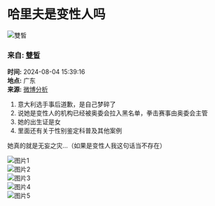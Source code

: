 # 哈里夫是变性人吗

![雙皙](https://img3.doubanio.com/icon/up189648558-2.jpg)

### 来自: [雙皙](https://www.douban.com/people/189648558/)

**时间:** 2024-08-04 15:39:16  
**地点:** 广东  
**来源:** [微博分析](http://m.weibo.cn/status/5063570356177725)

1. 意大利选手事后道歉，是自己梦碎了
2. 说她是变性人的机构已经被奥委会拉入黑名单，拳击赛事由奥委会主管
3. 她的出生证是女
4. 里面还有关于性别鉴定科普及其他案例

她真的就是无妄之灾…（如果是变性人我这句话当不存在）

![图片1](https://img1.doubanio.com/view/group_topic/l/public/p657866459.webp)  
![图片2](https://img3.doubanio.com/view/group_topic/l/public/p657866462.webp)  
![图片3](https://img1.doubanio.com/view/group_topic/l/public/p657866458.webp)  
![图片4](https://img2.doubanio.com/view/group_topic/l/public/p657866461.webp)  
![图片5](https://img9.doubanio.com/view/group_topic/l/public/p657866464.webp)